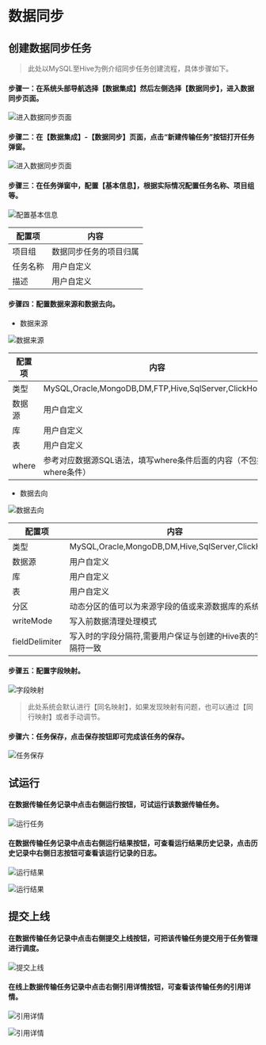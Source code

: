 # 数据同步

## 创建数据同步任务

> 此处以MySQL至Hive为例介绍同步任务创建流程，具体步骤如下。

#### 步骤一：在系统头部导航选择【数据集成】然后左侧选择【数据同步】，进入数据同步页面。

![进入数据同步页面](http://api.junereed.online:8100/file_center/file/1742176199505/syncTasks1.png)

#### 步骤二：在【数据集成】-【数据同步】页面，点击“新建传输任务”按钮打开任务弹窗。

![进入数据同步页面](http://api.junereed.online:8100/file_center/file/1742176529760/syncTasks2.png)

#### 步骤三：在任务弹窗中，配置【基本信息】，根据实际情况配置任务名称、项目组等。

![配置基本信息](http://api.junereed.online:8100/file_center/file/1742177564268/syncTasks3.png)

|配置项|内容|
|-|-|
|项目组|数据同步任务的项目归属|
|任务名称|用户自定义|
|描述|用户自定义|

#### 步骤四：配置数据来源和数据去向。

- 数据来源

![数据来源](http://api.junereed.online:8100/file_center/file/1742178089159/syncTasks4.png)

 |配置项|内容|
 |-|-|
 |类型|MySQL,Oracle,MongoDB,DM,FTP,Hive,SqlServer,ClickHouse|
 |数据源|用户自定义|
 |库|用户自定义|
 |表|用户自定义|
 |where|参考对应数据源SQL语法，填写where条件后面的内容（不包括where条件）|

- 数据去向

![数据去向](http://api.junereed.online:8100/file_center/file/1742178539765/syncTasks5.png)

 |配置项|内容|
 |-|-|
 |类型|MySQL,Oracle,MongoDB,DM,Hive,SqlServer,ClickHouse|
 |数据源|用户自定义|
 |库|用户自定义|
 |表|用户自定义|
 |分区|动态分区的值可以为来源字段的值或来源数据库的系统函数| 
 | writeMode|写入前数据清理处理模式| 
 | fieldDelimiter|写入时的字段分隔符,需要用户保证与创建的Hive表的字段分隔符一致| 

#### 步骤五：配置字段映射。

![字段映射](http://api.junereed.online:8100/file_center/file/1742179313620/syncTasks6.png)

> 此处系统会默认进行【同名映射】，如果发现映射有问题，也可以通过【同行映射】或者手动调节。

#### 步骤六：任务保存，点击保存按钮即可完成该任务的保存。

![任务保存](http://api.junereed.online:8100/file_center/file/1742179922375/syncTasks7.png)

## 试运行

#### 在数据传输任务记录中点击右侧运行按钮，可试运行该数据传输任务。

![运行任务](http://api.junereed.online:8100/file_center/file/1742193792211/syncTasks8.png)

#### 在数据传输任务记录中点击右侧运行结果按钮，可查看运行结果历史记录，点击历史记录中右侧日志按钮可查看该运行记录的日志。

![运行结果](http://api.junereed.online:8100/file_center/file/1742194097159/syncTasks9.png)

![运行结果](http://api.junereed.online:8100/file_center/file/1742194273069/syncTasks10.png)

## 提交上线

#### 在数据传输任务记录中点击右侧提交上线按钮，可把该传输任务提交用于任务管理进行调度。

![提交上线](http://api.junereed.online:8100/file_center/file/1742196108333/syncTasks11.png)

#### 在线上数据传输任务记录中点击右侧引用详情按钮，可查看该传输任务的引用详情。

![引用详情](http://api.junereed.online:8100/file_center/file/1742196283659/syncTasks12.png)

![引用详情](http://api.junereed.online:8100/file_center/file/1742196301225/syncTasks13.png)
